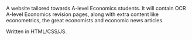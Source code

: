 A website tailored towards A-level Economics students. It will contain OCR A-level Economics revision pages, along with extra content like econometrics, the great economists
and economic news articles.

Written in HTML/CSS/JS.
